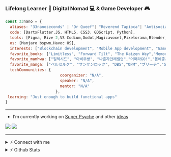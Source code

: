 ### Lifelong Learner 🧠 Digital Nomad 💻 & Game Developer 🎮
```javascript
const 33nano = {
  aliases: "33nanoseconds" | "Dr Queef"| "Reverend Tapioca"| "Antisocial Ambassador"| "Anno Denomini"| "Blasian Ninja"| "Doma Dingus"| "Yakkety Quire"| "Taradiddle Poodle"| "Jah Palaestra",
  code: [DartxFlutter,JS, HTML5, CSS3, GDScript, Python],
  tools: [Figma, Rive 2,VS Codium,Godot,Magicavoxel,Pixelorama,Blender,LMMS,Inkscape,Gimp],
  os: [Manjaro bspwm,Havoc OS],
  interests: ["Blockchain development", "Mobile App development", "Game Development"],
  favorite_books: ["Limitless", "Forward Tilt", "The Kaizen Way","Memory Rescue","Personal MBA","Goodybe Things","Rich Dad,Poor Dad"],
  favorite_manhwa: ["일렉시드", "아비무쌍", "나혼자만레벨업","어쩌라GO!","몸에좋은남자","노블레스","닥터 프로스트","연애 파라미터","3cm 헌터","두번사는랭커","싸움독학","아빠는출근 중"],
  favorite_manga: ["ベルセルク", "サンケンロック", "DBS","OPM","ブリーチ","GTO","JJBA","MS100","Dr.スランプ","オリジン","DBZ","ジャガーン"],
  techCommunities: {
                        coorganizer: "N/A",
                        speaker: "N/A",
                        mentor: "N/A"
                      },
 learning: "Just enough to build functional apps"
}
```

<!--* Currently Learning
________________________________________________________________________________________________________________________________________________________________
<img src="https://img.shields.io/badge/dart-%230175C2.svg?&style=for-the-badge&logo=dart&logoColor=white"/>  <img src="https://img.shields.io/badge/flutter-%230175C2.svg?&style=for-the-badge&logo=flutter&logoColor=white"/>  <img src="https://img.shields.io/badge/go-%230175C2.svg?&style=for-the-badge&logo=go&logoColor=white"/> <img src="https://img.shields.io/badge/solidity-%230175C2.svg?&style=for-the-badge&logo=solidity&logoColor=white"/> -->
_________________________________________________________________________________________________________________________________________________________________
- I’m currently working on [Super Psyche](https://github.com/33nanoseconds/SuperIntelligence_Psyche) and other [ideas](https://sheets.arcaneoffice.com/View.aspx?info=eyJmbiI6ImwzM3QueGxzeCIsImwiOiJodHRwczovL2dhaWEuYmxvY2tzdGFjay5vcmcvaHViLzEzcTViOTJUekN1cnFLdWJ5OTI5eVNWR2NkZnJNOUNOTkQvNjczYjcwODAwZTFlODYxNjBhOGIyMWIyYjljMGI3NGRlNDMxZTZhMDhkNjhjZDAzNjU5NDhkNmRjMjIwMjA0OSIsInBrIjoiN2U5MDAyNzZlOTdjNGQ1MDBiMzE3YTU1M2M3MzY2ZWM2N2RmM2ZmNzUyM2Y0NTI2NTRiYTk3MmE5ODZiMGY0YSIsIml2IjoiNjhmNjhlMjFjZjRkYWJjZTM2YjhiMGRkYWFkOWM3YTEifQ==) 

<img src="https://github.com/33nanoseconds/Super_Psyche/blob/master/Images/1595285323180.png" width=300 > <img src="https://github.com/33nanoseconds/Super_Psyche/blob/master/Images/2.png" width=300 >
________________________________________________________________________________________________________________________________________________________________
<!-- - 👯 I’m looking to collaborate on Flutter Apps Or [Soundtrap](https://www.soundtrap.com/33nanoseconds)
- 💬 Ask me about Neurolinguistic Programming -->

<!-- Feel free to Connect with me or Explore -->
<details>
<summary>⚡️ Connect with me</summary>
  
[![Linkedin Badge](https://img.shields.io/badge/-33nano-2a9d8f?style=flat-square&logo=Linkedin&logoColor=blue&link=https://www.linkedin.com/in/33nano/)](https://www.linkedin.com/in/33nano/)  [![Medium Badge](https://img.shields.io/badge/-@33n-f4a261?style=flat-square&labelColor=000000&logo=Medium&link=https://medium.com/@33n/global-facts-v3-0-40610340356)](https://medium.com/@33n/global-facts-v3-0-40610340356)  [![ProtonMail Badge](https://img.shields.io/badge/-33nano@pm.me-blue?style=flat-square&logo=ProtonMail&logoColor=ffb703&link=mailto:33nano@pm.me)](mailto:33nano@pm.me)  [![Dribbble Badge](https://img.shields.io/badge/-33nano-ffb4a2?style=flat-square&logo=dribbble&logoColor=f72585&link=https://www.dribbble.com/33nano)](https://www.dribbble.com/33nano) [![Twitter Badge](https://img.shields.io/badge/-Anno_denomini-48cae4?style=flat-square&logo=twitter&logoColor=006d77&link=https://www.twitter.com/Anno_denomini)](https://www.twitter.com/Anno_denomini) [![Soundcloud Badge](https://img.shields.io/badge/-33nano-orange?style=flat-square&logo=soundcloud&logoColor=3d405b&link=https://ujomusic.com/portal/musicgroup/849)](https://ujomusic.com/portal/musicgroup/849) [![Reddit Badge](https://img.shields.io/badge/-33nano-06d6a0?style=flat-square&logo=reddit&logoColor=3a0ca3&link=https://reddit.com/user/33nano)](https://reddit.com/user/33nano)  [![StackOverflow Badge](https://img.shields.io/badge/-33nano-eeef20?style=flat-square&logo=stackoverflow&logoColor=9a031e&link=https://stackoverflow.com/users/story/13772339)](https://stackoverflow.com/users/story/13772339) [![Disqus Badge](https://img.shields.io/badge/-33nano-ffb703?style=flat-square&logo=disqus&logoColor=f72585&link=https://disqus.com/by/33nano/)](https://disqus.com/by/33nano/)  [![Dev Badge](https://img.shields.io/badge/-33nano-774936?style=flat-square&logo=dev.to&logoColor=eddcd2&link=https://dev.to/33nano/billionar-dollar-app-ideas-5d6g)](https://dev.to/33nano/billionar-dollar-app-ideas-5d6g)  [![Artstation Badge](https://img.shields.io/badge/-tikiti_maji-black?style=flat-square&logo=artstation&logoColor=e29578&link=https://www.artstation.com/tikiti_maji)](https://www.artstation.com/tikiti_maji)
[![GoogleDrive Badge](https://img.shields.io/badge/-33nano-cdb4db?style=flat-square&logo=google-drive&logoColor=6930c3&link=https://drive.google.com/drive/folders/1MFLoyW43VdA5XSIObUJNACc5XJ246CIO?usp=sharing)](https://drive.google.com/drive/folders/1MFLoyW43VdA5XSIObUJNACc5XJ246CIO?usp=sharing)  [![Gumroad Badge](https://img.shields.io/badge/-33nano-ef476f?style=flat-square&logo=gumroad&logoColor=white&link=)](https://gumroad.com/33nano)  [![Goodreads Badge](https://img.shields.io/badge/-33nano-red?style=flat-square&logo=goodreads&logoColor=white&link=https://kitsu.io/users/33nano/library?media=manga)](https://kitsu.io/users/33nano/library?media=manga)  [![GoogleCalendar Badge](https://img.shields.io/badge/-33nano-22223b?style=flat-square&logo=google-calendar&logoColor=72efdd&link=https://calendar.zoho.com/embed/9b0258233fc25be671fbbf01550932c23e6718f5fecf32d9af8e1ba5f6151562693b4d97c774b001ca56d80b468cdf5f)](https://calendar.zoho.com/embed/9b0258233fc25be671fbbf01550932c23e6718f5fecf32d9af8e1ba5f6151562693b4d97c774b001ca56d80b468cdf5f) [![NFC Badge](https://img.shields.io/badge/-33nano-d90429?style=flat-square&logo=goodreads&logoColor=ffb703&link=https://www.goodreads.com/review/list/99554176?ref=nav_mybooks)](https://www.goodreads.com/review/list/99554176-prince-kaizen-namwali?ref=nav_mybooks)

</details>
<!-- - 😄 My Favorite Tools: ![Figma](https://img.shields.io/badge/-Figma-black?style=flat-square&logo=figma) ![Firefox](https://img.shields.io/badge/-Firefox-black?style=flat-square&logo=firefox)
- ⚡ Fun fact: I love spreadsheets and calendars (i believe they are divine tools for managing life & data). 
- If you can read [this](https://sheets.arcaneoffice.com/View.aspx?info=eyJmbiI6IkRhdGEgQ29uc3VtcHRpb24ueGxzeCIsImwiOiJodHRwczovL2dhaWEuYmxvY2tzdGFjay5vcmcvaHViLzEzcTViOTJUekN1cnFLdWJ5OTI5eVNWR2NkZnJNOUNOTkQvODA4ZTgxODBjYzc3YjhjN2JhZDNlMTc5MzRiZTFlZmFhYTNiMTQ5ODhiNjY2MzczZWMxZWZjZGM3MjI2NjZmZCIsInBrIjoiM2UyNTQ4ZWQ2YmIzNTZjMGQ3ZGY3MGM4ZDk3OTA5NjQ4MjY0MDdjOGNlNjY1YmFiZDk2MjA0ZmViNzdmMjI1ZiIsIml2IjoiMzRiMzZlNmY3MzAxODM2OTNiMTk0ZjVmOTUwODk3NzkifQ==), you are a genius. -->
<details>
<summary>⚡️ Github Stats</summary>

![33nano github stats](https://github-readme-stats.vercel.app/api?username=33nano&count_private=true&show_icons=true&theme=radical&include_all_commits=true)<img align='right' src='https://github.com/Rishit-dagli/Rishit-dagli/blob/master/images/octocat-anime.gif' width='200"'>  

<!-- [![Top Langs](https://github-readme-stats.vercel.app/api/top-langs/?username=33nanoseconds&layout=compact)](https://github.com/anuraghazra/github-readme-stats)
--> <!-- Add this later--> 

 ![Top Langs](https://github-readme-stats.vercel.app/api/top-langs/?username=33nano&theme=radical)<img src="https://github.com/SatYu26/SatYu26/blob/master/Assets/dinotocat.png" alt="dinotocat" style="float: left; margin-right: 10px;" width="300px" />
 
  ![visitors](https://visitor-badge.laobi.icu/badge?page_id=33nano.33nano) [![Repos Badge](https://badges.pufler.dev/repos/33nano)](https://badges.pufler.dev)  [![Years Badge](https://badges.pufler.dev/years/33nano)](https://badges.pufler.dev)  
 
 </details>
 <!-- The icons are from here https://simpleicons.org If it doesnt exist here, dont use it. Its too much work to fetch icons from other sites 
And dont forget. Its all thanks to shield.io - use it for other stuff. Continue the format from here.
This is my reference https://github.com/abhisheknaiidu/awesome-github-profile-readme
-->
 <!--
https://www.pinterest.com/tikiti_maji/ (logo exists, but add later)
https://www.behance.net/drqueef (logo exists, but add later)
https://unsplash.com/@33nano (logo exists, but add later)
https://ko-fi.com/33nano (logo exists, later)
https://spectrum.chat/users/33nano?tab=posts (logo exists, add later)
https://www.youtube.com/channel/UCOdjC-y5VobaBlYN53V_M6w (logo exists, add later)
https://33nano.itch.io/ (itch io exists)
Telegram, LBRY, Discord
![LMMS Badge](https://img.shields.io/badge/-33nano-red?style=flat-square&logo=lmms&logoColor=white&link=https://lmms.io/lsp/?action=browse&user=33nanoseconds)](https://lmms.io/lsp/?action=browse&user=33nanoseconds) Straught up failed

https://sourcerer.io/33nano

https://anilist.co/user/33nanoseconds/mangalist
https://myanimelist.net/profile/33Nanoseconds
Should i feel the need to https://resume.io/r/d42BIViVi (Incomplete)

Difference section https://www.paypal.me/ptn10606 
ETH: 0x8aa243EcCb8a4cf7E4C8E54B83989C873a36626d
DAI: 0xb9337c00F7f1E74C068a885446b7C2848916A154
BTC: 1PPAY1XWNEWiqa97U3yEDqX1Qrvh2k9PJG

[![DepShield Badge](https://depshield.sonatype.org/badges/owner/repository/depshield.svg)](https://depshield.github.io)
Used for checking vulnerabilities in your code
[![freeCodeCamp Badge](https://img.shields.io/badge/-Kinky_Therapist-black?style=flat-square&logo=freecodecamp&logoColor=white&link=https://freecodecamp.org/kinky_therapist)](https://freecodecamp.org/kinky_therapist)

https://steemit.com/@drqueef (logo exists) 

Include favorite open source projects/ favorite tools (you decide)
ublock origin (logo exists). tachiyomi, magisk (logo exists), metamask, atom (logo exists), ipfs (logo exists)

-->
